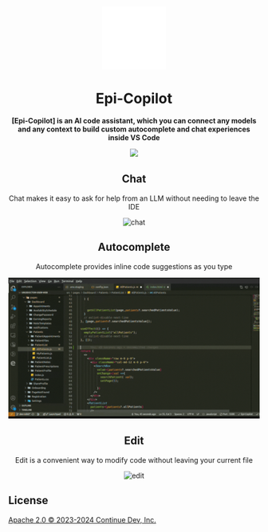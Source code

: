 <div align="center">

![Epi-Copilot logo](media/icon.png)

</div>

<h1 align="center">Epi-Copilot</h1>

<div align="center">

**[Epi-Copilot] is an AI code assistant, which you can connect any models and any context to build custom autocomplete and chat experiences inside VS Code**

</div>

<div align="center">

<a target="_blank" href="https://opensource.org/licenses/Apache-2.0" style="background:none">
    <img src="https://img.shields.io/badge/License-Apache_2.0-blue.svg" style="height: 22px;" />
</a>

<p></p>

## Chat

Chat makes it easy to ask for help from an LLM without needing to leave the IDE

![chat](/docs/static/img/chat.gif)

## Autocomplete

Autocomplete provides inline code suggestions as you type

![autocomplete](/docs/static/img/autocomplete.gif)

## Edit

Edit is a convenient way to modify code without leaving your current file

![edit](/docs/static/img/edit.gif)

</div>

## License

[Apache 2.0 © 2023-2024 Continue Dev, Inc.](./LICENSE)
